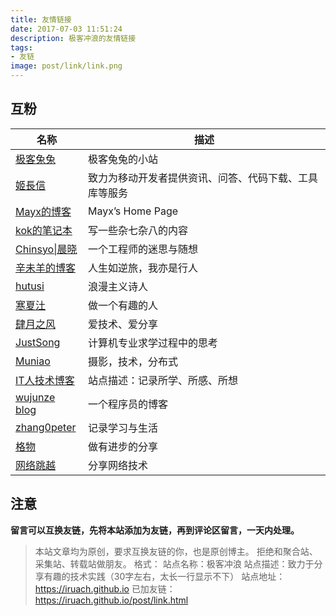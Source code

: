 ```yaml
---
title: 友情链接
date: 2017-07-03 11:51:24
description: 极客冲浪的友情链接
tags:
- 友链
image: post/link/link.png
---
```


<style> article th:first-child { width: 140px; } </style>

## 互粉

| 名称  | 描述 |
|---| ---|
| [极客兔兔](https://geektutu.com/) | 极客兔兔的小站 |
| [姬長信](https://blog.isoyu.com) | 致力为移动开发者提供资讯、问答、代码下载、工具库等服务 |
| [Mayx的博客](https://mabbs.github.io) | Mayx’s Home Page |
| [kok的笔记本](https://wocai.de) | 写一些杂七杂八的内容 |
| [Chinsyo\|晨晓](https://chinsyo.com) | 一个工程师的迷思与随想 |
| [辛未羊的博客](https://panqiincs.me) | 人生如逆旅，我亦是行人 |
| [hutusi](http://hutusi.com) | 浪漫主义诗人 |
| [寒夏汢](https://hanxiatu.com) | 做一个有趣的人 | 
| [肆月之风](https://acme.top) | 爱技术、爱分享 | 
| [JustSong](https://iamazing.cn) | 计算机专业求学过程中的思考 |
| [Muniao](https://www.qtmuniao.com) | 摄影，技术，分布式 |
| [IT人技术博客](https://itren.tech) | 站点描述：记录所学、所感、所想 |
| [wujunze blog](https://wujunze.com) | 一个程序员的博客 |
| [zhang0peter](https://zhang0peter.com) | 记录学习与生活 |
| [格物](https://shockerli.net) | 做有进步的分享 |
| [网络跳越](https://www.hijk.pw) | 分享网络技术 |

## 注意

**留言可以互换友链，先将本站添加为友链，再到评论区留言，一天内处理。**

> 本站文章均为原创，要求互换友链的你，也是原创博主。
> 拒绝和聚合站、采集站、转载站做朋友。
> 格式：
> 站点名称：极客冲浪
> 站点描述：致力于分享有趣的技术实践（30字左右，太长一行显示不下）
> 站点地址：https://iruach.github.io
> 已加友链：https://iruach.github.io/post/link.html

<br>
<br>